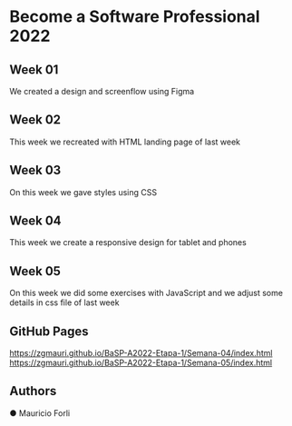 # Become a Software Professional 2022

## Week 01

We created a design and screenflow using Figma

## Week 02

This week we recreated with HTML landing page of last week

## Week 03

On this week we gave styles using CSS

## Week 04

This week we create a responsive design for tablet and phones

## Week 05

On this week we did some exercises with JavaScript and we adjust some details in css file of last week

## GitHub Pages

https://zgmauri.github.io/BaSP-A2022-Etapa-1/Semana-04/index.html
https://zgmauri.github.io/BaSP-A2022-Etapa-1/Semana-05/index.html

## Authors

● Mauricio Forli
